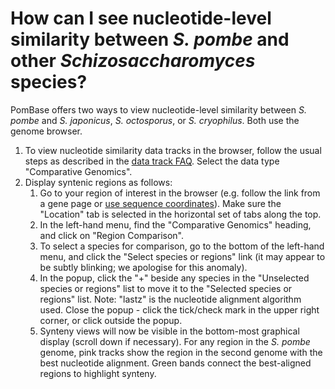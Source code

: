 # How can I see nucleotide-level similarity between *S. pombe* and other *Schizosaccharomyces* species?
<!-- pombase_categories: Orthology,Finding data,Tools and resources -->

PomBase offers two ways to view nucleotide-level similarity between *S.
pombe* and *S. japonicus*, *S. octosporus*, or *S. cryophilus*. Both use
the genome browser.

1.  To view nucleotide similarity data tracks in the browser, follow the
    usual steps as described in the [data track FAQ](/faq/how-can-i-show-or-hide-tracks-in-the-genome-browser). Select the
    data type "Comparative Genomics".
2.  Display syntenic regions as follows:
    1.  Go to your region of interest in the browser (e.g. follow the
        link from a gene page or [use sequence coordinates](/faq/how-can-i-display-a-sequence-region-using-sequence-coordinates-in-the-genome-browser)).
        Make sure the "Location" tab is selected in the horizontal set
        of tabs along the top.
    2.  In the left-hand menu, find the "Comparative Genomics" heading,
        and click on "Region Comparison".
    3.  To select a species for comparison, go to the bottom of the
        left-hand menu, and click the "Select species or regions" link
        (it may appear to be subtly blinking; we apologise for this
        anomaly).
    4.  In the popup, click the "+" beside any species in the
        "Unselected species or regions" list to move it to the "Selected
        species or regions" list. Note: "lastz" is the nucleotide
        alignment algorithm used. Close the popup - click the tick/check
        mark in the upper right corner, or click outside the popup.
    5.  Synteny views will now be visible in the bottom-most graphical
        display (scroll down if necessary). For any region in the *S.
        pombe* genome, pink tracks show the region in the second genome
        with the best nucleotide alignment. Green bands connect the
        best-aligned regions to highlight synteny.


